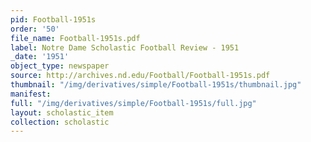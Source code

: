 ```yaml
---
pid: Football-1951s
order: '50'
file_name: Football-1951s.pdf
label: Notre Dame Scholastic Football Review - 1951
_date: '1951'
object_type: newspaper
source: http://archives.nd.edu/Football/Football-1951s.pdf
thumbnail: "/img/derivatives/simple/Football-1951s/thumbnail.jpg"
manifest:
full: "/img/derivatives/simple/Football-1951s/full.jpg"
layout: scholastic_item
collection: scholastic
---
```

